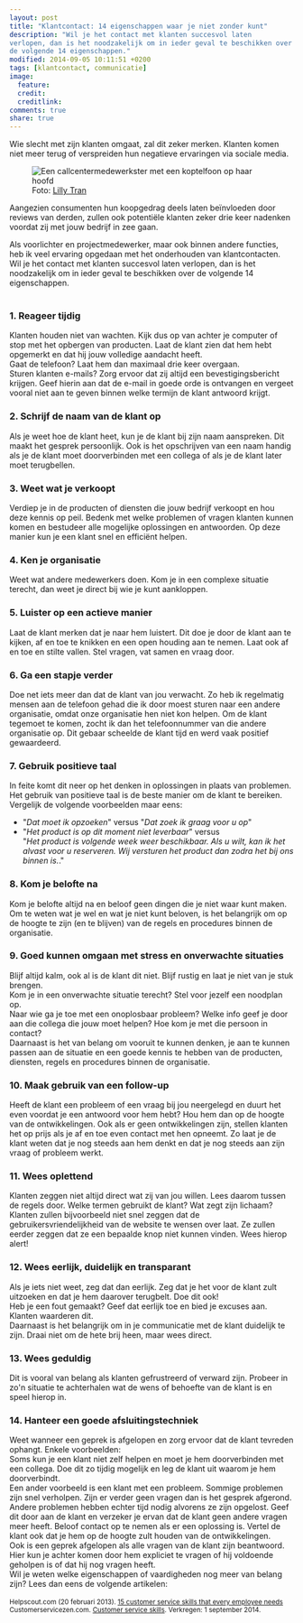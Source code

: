 ```yaml
---
layout: post
title: "Klantcontact: 14 eigenschappen waar je niet zonder kunt"
description: "Wil je het contact met klanten succesvol laten
verlopen, dan is het noodzakelijk om in ieder geval te beschikken over
de volgende 14 eigenschappen."
modified: 2014-09-05 10:11:51 +0200
tags: [klantcontact, communicatie]
image:
  feature: 
  credit: 
  creditlink: 
comments: true
share: true
---
```


Wie slecht met zijn klanten omgaat, zal dit zeker merken.
Klanten komen niet meer terug of verspreiden hun negatieve ervaringen via
sociale media.

<figure class="floatright">
<img src="/images/klantcontact.jpg" alt="Een callcentermedewerkster
met een koptelfoon op haar hoofd">
<figcaption>Foto: <a href="bit.ly/1o5L78W ">Lilly Tran</a>
</figcaption>
</figure>

Aangezien consumenten hun koopgedrag deels laten beïnvloeden door
reviews van derden, zullen ook potentiële klanten zeker drie keer
nadenken voordat zij met jouw bedrijf in zee gaan.

Als voorlichter en projectmedewerker, maar ook binnen andere functies, heb ik veel ervaring opgedaan met het onderhouden van
klantcontacten.<br>
Wil je het contact met klanten succesvol laten
verlopen, dan is het noodzakelijk om in ieder geval te beschikken over
de volgende 14 eigenschappen.
<br><br>

<h3>1. Reageer tijdig</h3>
Klanten houden niet van wachten. Kijk dus op van achter je computer of
stop met het opbergen van producten. Laat de klant zien dat hem hebt
opgemerkt en dat hij jouw volledige aandacht heeft.<br>
Gaat de telefoon? Laat hem dan maximaal drie keer overgaan.<br>
Sturen klanten e-mails? Zorg ervoor dat zij altijd een
bevestigingsbericht krijgen. Geef hierin aan dat de e-mail in
goede orde is ontvangen en vergeet vooral niet aan te geven binnen
welke termijn de klant antwoord krijgt.

<h3>2. Schrijf de naam van de klant op</h3>
Als je weet hoe de klant heet, kun je de klant bij zijn naam
aanspreken. Dit maakt het gesprek persoonlijk. Ook is het opschrijven
van een naam handig als je de klant moet doorverbinden met een
collega of als je de klant later moet terugbellen.

<h3>3. Weet wat je verkoopt</h3>
Verdiep je in de producten of diensten die jouw bedrijf verkoopt en
hou deze kennis op peil. Bedenk met welke problemen of vragen klanten
kunnen komen en bestudeer alle mogelijke oplossingen en antwoorden. Op
deze manier kun je een klant snel en efficiënt helpen. 

<h3>4. Ken je organisatie</h3>
Weet wat andere medewerkers doen. Kom je in een complexe situatie
terecht, dan weet je direct bij wie je kunt aankloppen.

<h3>5. Luister op een actieve manier</h3>
Laat de klant merken dat je naar hem luistert. Dit doe je door de
klant aan te kijken, af en toe te knikken en een open houding aan te
nemen. Laat ook af en toe en stilte
vallen. Stel vragen, vat samen en vraag door.

<h3>6. Ga een stapje verder</h3>
Doe net iets meer dan dat de klant van jou verwacht. Zo heb ik
regelmatig mensen aan de telefoon gehad die ik door moest sturen naar
een andere organisatie, omdat onze organisatie hen niet kon
helpen. Om de klant tegemoet te komen, zocht ik dan het telefoonnummer
van die andere organisatie op. Dit gebaar scheelde de klant tijd en
werd vaak positief gewaardeerd.

<h3>7. Gebruik positieve taal</h3>
In feite komt dit neer op het denken in oplossingen in plaats van
problemen. Het gebruik van positieve taal is de beste manier om de
klant te bereiken. Vergelijk de volgende voorbeelden maar eens:
<ul>
<li>"<i>Dat moet ik opzoeken</i>" versus "<i>Dat zoek ik graag voor u op</i>"</li>
<li>"<i>Het product is op dit moment niet leverbaar</i>" versus <br>
"<i>Het product
is volgende week weer beschikbaar. Als u wilt, kan ik het alvast voor
u reserveren. Wij versturen het product dan zodra het bij ons binnen
is.</i>."</li>
</ul>

<h3>8. Kom je belofte na</h3>
Kom je belofte altijd na en beloof geen dingen die je niet waar kunt
maken. Om te weten wat je wel en wat je niet kunt beloven, is het
belangrijk om op de hoogte te zijn (en te blijven) van de regels en
procedures binnen de organisatie.

<h3>9. Goed kunnen omgaan met stress en onverwachte situaties</h3>
Blijf altijd kalm, ook al is de klant dit niet. Blijf rustig en laat
je niet van je stuk brengen.<br>
Kom je in een onverwachte situatie terecht? Stel voor jezelf een noodplan
op. <br>
Naar wie ga je toe met een onoplosbaar probleem? Welke info geef je
door aan die collega die jouw moet helpen? Hoe kom je met die persoon
in contact? <br>
Daarnaast is het van belang om vooruit te kunnen denken, je aan te
kunnen passen aan de situatie en een goede kennis te hebben van de
producten, diensten, regels en procedures binnen de organisatie.

<h3>10. Maak gebruik van een follow-up</h3>
Heeft de klant een probleem of een vraag bij jou neergelegd en duurt het even
voordat je een antwoord voor hem hebt? Hou hem dan op de hoogte van
de ontwikkelingen. Ook als er geen ontwikkelingen zijn, stellen
klanten het op prijs als je af en toe even contact met hen opneemt. Zo
laat je de klant weten dat je nog steeds aan hem denkt en dat je nog
steeds aan zijn vraag of probleem
werkt.

<h3>11. Wees oplettend</h3>
Klanten zeggen niet altijd direct wat zij van jou willen. Lees daarom
tussen de regels door.  Welke termen gebruikt de klant? Wat zegt zijn
lichaam? Klanten zullen bijvoorbeeld niet snel zeggen dat de
gebruikersvriendelijkheid van de website te wensen over laat. Ze
zullen eerder zeggen dat ze een bepaalde knop niet kunnen vinden. Wees
hierop alert!

<h3>12. Wees eerlijk, duidelijk en transparant</h3>
Als je iets niet weet, zeg dat dan eerlijk. Zeg dat je het voor de
klant zult uitzoeken en dat je hem daarover terugbelt. Doe
dit ook! <br>
Heb je een fout gemaakt? Geef dat eerlijk toe en bied je excuses aan. Klanten
waarderen dit.<br>
Daarnaast is het belangrijk om in je communicatie met de klant duidelijk
te zijn. Draai niet om de hete brij heen, maar wees direct.

<h3>13. Wees geduldig</h3>
Dit is vooral van belang als klanten gefrustreerd of verward
zijn. Probeer in zo'n situatie te achterhalen wat de wens of behoefte
van de klant is en speel hierop in.

<h3>14. Hanteer een goede afsluitingstechniek</h3>
Weet wanneer een geprek is afgelopen en zorg ervoor dat de klant
tevreden ophangt. Enkele voorbeelden:<br>
Soms kun je een klant niet zelf helpen en moet je hem doorverbinden met een collega. Doe dit zo tijdig
mogelijk en leg de klant uit waarom je hem doorverbindt.<br>
Een ander voorbeeld is een klant met een probleem. Sommige problemen
zijn snel verholpen. Zijn er verder geen vragen dan is het gesprek
afgerond. Andere problemen hebben echter tijd nodig alvorens ze zijn
opgelost. Geef dit door aan de klant en verzeker je ervan dat de klant
geen andere vragen meer heeft. Beloof contact op te nemen als er een
oplossing is. Vertel de klant ook dat je hem op de hoogte zult houden van de
ontwikkelingen. <br>
Ook is een geprek afgelopen als alle vragen van de klant zijn
beantwoord. Hier kun je achter komen door hem expliciet te vragen of
hij voldoende geholpen is of dat hij nog vragen heeft.

<br>
Wil je weten welke eigenschappen of vaardigheden nog meer van belang zijn? Lees dan
eens de volgende artikelen:<br>
<br>
<small>Helpscout.com (20 februari 2013). <a
href="http://www.helpscout.net/blog/customer-service-skills/">15
customer service skills that every employee needs</a><br>
Customerservicezen.com. <a
href="http://www.customerservicezen.com/customer-service-skills/">Customer
service skills</a>. Verkregen: 1 september 2014.<br>
</small>
